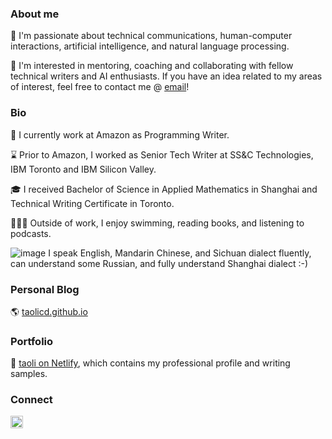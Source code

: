 ### About me

🔭 I'm passionate about technical communications, human-computer interactions, artificial intelligence, and natural language processing. 

👯 I'm interested in mentoring, coaching and collaborating with fellow technical writers and AI enthusiasts. If you have an idea related to my areas of interest, feel free to contact me @ [email](mailto:taolicd@gmail.com)! 


### Bio

🧠 I currently work at Amazon as Programming Writer.

⌛️ Prior to Amazon, I worked as Senior Tech Writer at SS&C Technologies, IBM Toronto and IBM Silicon Valley.

🎓 I received Bachelor of Science in Applied Mathematics in Shanghai and Technical Writing Certificate in Toronto.

🏃🏻‍♂️ Outside of work, I enjoy swimming, reading books, and listening to podcasts.

![image](https://github.com/taolicd/taolicd/assets/4405466/26b53465-595a-4f32-8284-b73acc150ef9) I speak English, Mandarin Chinese, and Sichuan dialect fluently, can understand some Russian, and fully understand Shanghai dialect :-) 


### Personal Blog

🌎 [taolicd.github.io](https://taolicd.github.io)

### Portfolio

💼 [taoli on Netlify](https://taoli.netlify.app), which contains my professional profile and writing samples. 
### Connect

<a href="https://www.linkedin.com/in/taolicd">
  <img align="left" alt="Tao Li's LinkedIn" width="20px" height="20px" src="https://cdn.icon-icons.com/icons2/1753/PNG/512/iconfinder-social-media-applications-14linkedin-4102586_113786.png" />
</a>

<br/>
